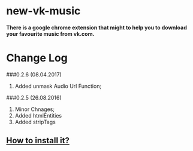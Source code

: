 # new-vk-music
**There is a google chrome extension that might to help you to download your favourite music from vk.com.**

# Change Log
###0.2.6 (08.04.2017)
1. Added unmask Audio Url Function;

###0.2.5 (26.08.2016)
1. Minor Chnages;
2. Added htmlEntities
3. Added stripTags

## [How to install it?](https://github.com/rumur/new-vk-music/tree/master/extension#how-to-install-it)
